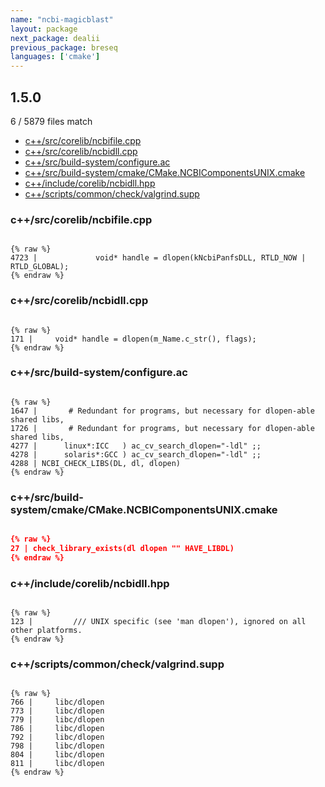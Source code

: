 ```yaml
---
name: "ncbi-magicblast"
layout: package
next_package: dealii
previous_package: breseq
languages: ['cmake']
---
```

## 1.5.0
6 / 5879 files match

 - [c++/src/corelib/ncbifile.cpp](#c++srccorelibncbifilecpp)
 - [c++/src/corelib/ncbidll.cpp](#c++srccorelibncbidllcpp)
 - [c++/src/build-system/configure.ac](#c++srcbuild-systemconfigureac)
 - [c++/src/build-system/cmake/CMake.NCBIComponentsUNIX.cmake](#c++srcbuild-systemcmakecmakencbicomponentsunixcmake)
 - [c++/include/corelib/ncbidll.hpp](#c++includecorelibncbidllhpp)
 - [c++/scripts/common/check/valgrind.supp](#c++scriptscommoncheckvalgrindsupp)

### c++/src/corelib/ncbifile.cpp

```

{% raw %}
4723 |             void* handle = dlopen(kNcbiPanfsDLL, RTLD_NOW | RTLD_GLOBAL);
{% endraw %}

```
### c++/src/corelib/ncbidll.cpp

```

{% raw %}
171 |     void* handle = dlopen(m_Name.c_str(), flags);
{% endraw %}

```
### c++/src/build-system/configure.ac

```

{% raw %}
1647 |       # Redundant for programs, but necessary for dlopen-able shared libs,
1726 |       # Redundant for programs, but necessary for dlopen-able shared libs,
4277 |      linux*:ICC   ) ac_cv_search_dlopen="-ldl" ;;
4278 |      solaris*:GCC ) ac_cv_search_dlopen="-ldl" ;;
4288 | NCBI_CHECK_LIBS(DL, dl, dlopen)
{% endraw %}

```
### c++/src/build-system/cmake/CMake.NCBIComponentsUNIX.cmake

```cmake

{% raw %}
27 | check_library_exists(dl dlopen "" HAVE_LIBDL)
{% endraw %}

```
### c++/include/corelib/ncbidll.hpp

```

{% raw %}
123 |         /// UNIX specific (see 'man dlopen'), ignored on all other platforms.
{% endraw %}

```
### c++/scripts/common/check/valgrind.supp

```

{% raw %}
766 |     libc/dlopen
773 |     libc/dlopen
779 |     libc/dlopen
786 |     libc/dlopen
792 |     libc/dlopen
798 |     libc/dlopen
804 |     libc/dlopen
811 |     libc/dlopen
{% endraw %}

```